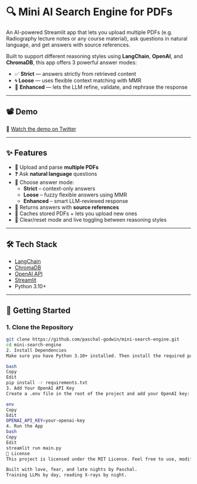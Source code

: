 # 🔍 Mini AI Search Engine for PDFs

An AI-powered Streamlit app that lets you upload multiple PDFs (e.g. Radiography lecture notes or any course material), ask questions in natural language, and get answers with source references.

Built to support different reasoning styles using **LangChain**, **OpenAI**, and **ChromaDB**, this app offers 3 powerful answer modes:

- ✅ **Strict** — answers strictly from retrieved content  
- 🌀 **Loose** — uses flexible context matching with MMR  
- 🤖 **Enhanced** — lets the LLM refine, validate, and rephrase the response

---

## 📽️ Demo

🎥 [Watch the demo on Twitter](https://x.com/PaschalUchennaG/status/1910488444179972602)

---

## ✨ Features

- 📂 Upload and parse **multiple PDFs**
- ❓ Ask **natural language** questions
- 🔀 Choose answer mode:
  - **Strict** – context-only answers
  - **Loose** – fuzzy flexible answers using MMR
  - **Enhanced** – smart LLM-reviewed response
- 📌 Returns answers with **source references**
- 🧠 Caches stored PDFs + lets you upload new ones
- 🧼 Clear/reset mode and live toggling between reasoning styles

---

## 🛠️ Tech Stack

- [LangChain](https://www.langchain.com/)
- [ChromaDB](https://www.trychroma.com/)
- [OpenAI API](https://openai.com/)
- [Streamlit](https://streamlit.io/)
- Python 3.10+

---

## 🚀 Getting Started

### 1. Clone the Repository

```bash
git clone https://github.com/paschal-godwin/mini-search-engine.git
cd mini-search-engine
2. Install Dependencies
Make sure you have Python 3.10+ installed. Then install the required packages:

bash
Copy
Edit
pip install -r requirements.txt
3. Add Your OpenAI API Key
Create a .env file in the root of the project and add your OpenAI key:

env
Copy
Edit
OPENAI_API_KEY=your-openai-key
4. Run the App
bash
Copy
Edit
streamlit run main.py
📄 License
This project is licensed under the MIT License. Feel free to use, modify, and share it.

Built with love, fear, and late nights by Paschal.
Training LLMs by day, reading X-rays by night.


